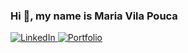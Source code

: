 ### Hi 👋, my name is Maria Vila Pouca 

<div id="badges">
  <a href="https://www.linkedin.com/in/maria-vila-pouca-76551a11a/">
    <img src="https://img.shields.io/badge/LinkedIn-blue?style=for-the-badge&logo=linkedin&logoColor=white" alt="LinkedIn"/>
  </a>
  <a href="https://mcpvilapouca.github.io/">
    <img src="https://badgen.net/badge/icon/chrome?icon=chrome&label" alt="Portfolio"/>
</div>

<!--
**mcpvilapouca/mcpvilapouca** is a ✨ _special_ ✨ repository because its `README.md` (this file) appears on your GitHub profile.

Here are some ideas to get you started:

- 🔭 I’m currently working on ...
- 🌱 I’m currently learning ...
- 👯 I’m looking to collaborate on ...
- 🤔 I’m looking for help with ...
- 💬 Ask me about ...
- 📫 How to reach me: ...
- 😄 Pronouns: ...
- ⚡ Fun fact: ...
-->
